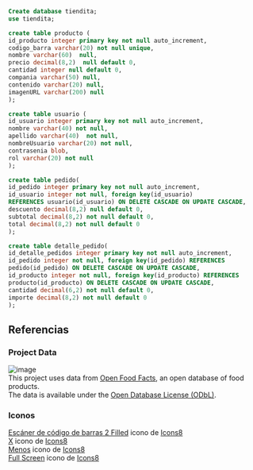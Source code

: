```sql
Create database tiendita;
use tiendita;

create table producto (
id_producto integer primary key not null auto_increment,
codigo_barra varchar(20) not null unique,
nombre varchar(60)  null,
precio decimal(8,2)  null default 0,
cantidad integer null default 0,
compania varchar(50) null,
contenido varchar(20) null,
imagenURL varchar(200) null
);

create table usuario (
id_usuario integer primary key not null auto_increment,
nombre varchar(40) not null,
apellido varchar(40)  not null,
nombreUsuario varchar(20) not null,
contrasenia blob,
rol varchar(20) not null
);

create table pedido(
id_pedido integer primary key not null auto_increment,
id_usuario integer not null, foreign key(id_usuario)
REFERENCES usuario(id_usuario) ON DELETE CASCADE ON UPDATE CASCADE,
descuento decimal(8,2) null default 0,
subtotal decimal(8,2) not null default 0,
total decimal(8,2) not null default 0
);

create table detalle_pedido(
id_detalle_pedidos integer primary key not null auto_increment,
id_pedido integer not null, foreign key(id_pedido) REFERENCES
pedido(id_pedido) ON DELETE CASCADE ON UPDATE CASCADE,
id_producto integer not null, foreign key(id_producto) REFERENCES
producto(id_producto) ON DELETE CASCADE ON UPDATE CASCADE, 
cantidad decimal(6,2) not null default 0,
importe decimal(8,2) not null default 0
);
```
## Referencias
### Project Data
![image](https://github.com/user-attachments/assets/cc4e79c0-06fc-438f-94c9-d0495c1a62a9)
<br/>
This project uses data from [Open Food Facts](https://world.openfoodfacts.org), an open database of food products.  
The data is available under the [Open Database License (ODbL)](https://opendatacommons.org/licenses/odbl/).  
### Iconos
<a target="_blank" href="https://icons8.com/icon/32244/barcode-reader">Escáner de código de barras 2 Filled</a> icono de <a target="_blank" href="https://icons8.com">Icons8</a> </br>
<a target="_blank" href="https://icons8.com/icon/6483/multiply">X</a> icono de <a target="_blank" href="https://icons8.com">Icons8</a></br>
<a target="_blank" href="https://icons8.com/icon/85458/minus">Menos</a> icono de <a target="_blank" href="https://icons8.com">Icons8</a></br>
<a target="_blank" href="https://icons8.com/icon/38033/full-screen">Full Screen</a> icono de <a target="_blank" href="https://icons8.com">Icons8</a></br>
